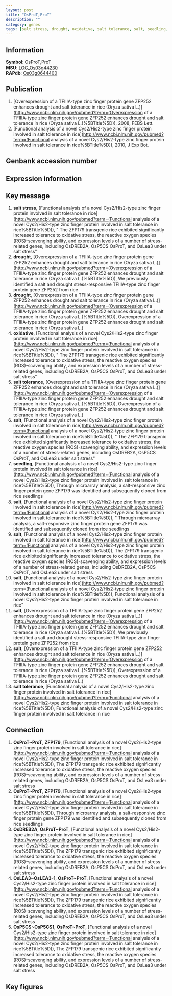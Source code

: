 ```yaml
---
layout: post
title: "OsProT,ProT"
description: ""
category: genes
tags: [salt stress, drought, oxidative, salt tolerance, salt, seedling, Gene]
---
```


## Information
__Symbol__: OsProT,ProT  
__MSU__: [LOC_Os03g44230](http://rice.plantbiology.msu.edu/cgi-bin/ORF_infopage.cgi?orf=LOC_Os03g44230)  
__RAPdb__: [Os03g0644400](http://rapdb.dna.affrc.go.jp/viewer/gbrowse_details/irgsp1?name=Os03g0644400)  

## Publication
1. [Overexpression of a TFIIIA-type zinc finger protein gene ZFP252 enhances drought and salt tolerance in rice (Oryza sativa L.)](http://www.ncbi.nlm.nih.gov/pubmed?term=(Overexpression of a TFIIIA-type zinc finger protein gene ZFP252 enhances drought and salt tolerance in rice (Oryza sativa L.)%5BTitle%5D)), 2008, FEBS Lett.
2. [Functional analysis of a novel Cys2/His2-type zinc finger protein involved in salt tolerance in rice](http://www.ncbi.nlm.nih.gov/pubmed?term=(Functional analysis of a novel Cys2/His2-type zinc finger protein involved in salt tolerance in rice%5BTitle%5D)), 2010, J Exp Bot.

## Genbank accession number

## Expression information

## Key message
1. __salt stress__, [Functional analysis of a novel Cys2/His2-type zinc finger protein involved in salt tolerance in rice](http://www.ncbi.nlm.nih.gov/pubmed?term=(Functional analysis of a novel Cys2/His2-type zinc finger protein involved in salt tolerance in rice%5BTitle%5D)), " The ZFP179 transgenic rice exhibited significantly increased tolerance to oxidative stress, the reactive oxygen species (ROS)-scavenging ability, and expression levels of a number of stress-related genes, including OsDREB2A, OsP5CS OsProT, and OsLea3 under salt stress"
2. __drought__, [Overexpression of a TFIIIA-type zinc finger protein gene ZFP252 enhances drought and salt tolerance in rice (Oryza sativa L.)](http://www.ncbi.nlm.nih.gov/pubmed?term=(Overexpression of a TFIIIA-type zinc finger protein gene ZFP252 enhances drought and salt tolerance in rice (Oryza sativa L.)%5BTitle%5D)), We previously identified a salt and drought stress-responsive TFIIIA-type zinc finger protein gene ZFP252 from rice
3. __drought__, [Overexpression of a TFIIIA-type zinc finger protein gene ZFP252 enhances drought and salt tolerance in rice (Oryza sativa L.)](http://www.ncbi.nlm.nih.gov/pubmed?term=(Overexpression of a TFIIIA-type zinc finger protein gene ZFP252 enhances drought and salt tolerance in rice (Oryza sativa L.)%5BTitle%5D)), Overexpression of a TFIIIA-type zinc finger protein gene ZFP252 enhances drought and salt tolerance in rice (Oryza sativa L.)
4. __oxidative__, [Functional analysis of a novel Cys2/His2-type zinc finger protein involved in salt tolerance in rice](http://www.ncbi.nlm.nih.gov/pubmed?term=(Functional analysis of a novel Cys2/His2-type zinc finger protein involved in salt tolerance in rice%5BTitle%5D)), " The ZFP179 transgenic rice exhibited significantly increased tolerance to oxidative stress, the reactive oxygen species (ROS)-scavenging ability, and expression levels of a number of stress-related genes, including OsDREB2A, OsP5CS OsProT, and OsLea3 under salt stress"
5. __salt tolerance__, [Overexpression of a TFIIIA-type zinc finger protein gene ZFP252 enhances drought and salt tolerance in rice (Oryza sativa L.)](http://www.ncbi.nlm.nih.gov/pubmed?term=(Overexpression of a TFIIIA-type zinc finger protein gene ZFP252 enhances drought and salt tolerance in rice (Oryza sativa L.)%5BTitle%5D)), Overexpression of a TFIIIA-type zinc finger protein gene ZFP252 enhances drought and salt tolerance in rice (Oryza sativa L.)
6. __salt__, [Functional analysis of a novel Cys2/His2-type zinc finger protein involved in salt tolerance in rice](http://www.ncbi.nlm.nih.gov/pubmed?term=(Functional analysis of a novel Cys2/His2-type zinc finger protein involved in salt tolerance in rice%5BTitle%5D)), " The ZFP179 transgenic rice exhibited significantly increased tolerance to oxidative stress, the reactive oxygen species (ROS)-scavenging ability, and expression levels of a number of stress-related genes, including OsDREB2A, OsP5CS OsProT, and OsLea3 under salt stress"
7. __seedling__, [Functional analysis of a novel Cys2/His2-type zinc finger protein involved in salt tolerance in rice](http://www.ncbi.nlm.nih.gov/pubmed?term=(Functional analysis of a novel Cys2/His2-type zinc finger protein involved in salt tolerance in rice%5BTitle%5D)),  Through microarray analysis, a salt-responsive zinc finger protein gene ZFP179 was identified and subsequently cloned from rice seedlings
8. __salt__, [Functional analysis of a novel Cys2/His2-type zinc finger protein involved in salt tolerance in rice](http://www.ncbi.nlm.nih.gov/pubmed?term=(Functional analysis of a novel Cys2/His2-type zinc finger protein involved in salt tolerance in rice%5BTitle%5D)), " Through microarray analysis, a salt-responsive zinc finger protein gene ZFP179 was identified and subsequently cloned from rice seedlings
9. __salt__, [Functional analysis of a novel Cys2/His2-type zinc finger protein involved in salt tolerance in rice](http://www.ncbi.nlm.nih.gov/pubmed?term=(Functional analysis of a novel Cys2/His2-type zinc finger protein involved in salt tolerance in rice%5BTitle%5D)),  The ZFP179 transgenic rice exhibited significantly increased tolerance to oxidative stress, the reactive oxygen species (ROS)-scavenging ability, and expression levels of a number of stress-related genes, including OsDREB2A, OsP5CS OsProT, and OsLea3 under salt stress
10. __salt__, [Functional analysis of a novel Cys2/His2-type zinc finger protein involved in salt tolerance in rice](http://www.ncbi.nlm.nih.gov/pubmed?term=(Functional analysis of a novel Cys2/His2-type zinc finger protein involved in salt tolerance in rice%5BTitle%5D)), Functional analysis of a novel Cys2/His2-type zinc finger protein involved in salt tolerance in rice"
11. __salt__, [Overexpression of a TFIIIA-type zinc finger protein gene ZFP252 enhances drought and salt tolerance in rice (Oryza sativa L.)](http://www.ncbi.nlm.nih.gov/pubmed?term=(Overexpression of a TFIIIA-type zinc finger protein gene ZFP252 enhances drought and salt tolerance in rice (Oryza sativa L.)%5BTitle%5D)), We previously identified a salt and drought stress-responsive TFIIIA-type zinc finger protein gene ZFP252 from rice
12. __salt__, [Overexpression of a TFIIIA-type zinc finger protein gene ZFP252 enhances drought and salt tolerance in rice (Oryza sativa L.)](http://www.ncbi.nlm.nih.gov/pubmed?term=(Overexpression of a TFIIIA-type zinc finger protein gene ZFP252 enhances drought and salt tolerance in rice (Oryza sativa L.)%5BTitle%5D)), Overexpression of a TFIIIA-type zinc finger protein gene ZFP252 enhances drought and salt tolerance in rice (Oryza sativa L.)
13. __salt tolerance__, [Functional analysis of a novel Cys2/His2-type zinc finger protein involved in salt tolerance in rice](http://www.ncbi.nlm.nih.gov/pubmed?term=(Functional analysis of a novel Cys2/His2-type zinc finger protein involved in salt tolerance in rice%5BTitle%5D)), Functional analysis of a novel Cys2/His2-type zinc finger protein involved in salt tolerance in rice

## Connection
1. __OsProT~ProT__, __ZFP179__, [Functional analysis of a novel Cys2/His2-type zinc finger protein involved in salt tolerance in rice](http://www.ncbi.nlm.nih.gov/pubmed?term=(Functional analysis of a novel Cys2/His2-type zinc finger protein involved in salt tolerance in rice%5BTitle%5D)),  The ZFP179 transgenic rice exhibited significantly increased tolerance to oxidative stress, the reactive oxygen species (ROS)-scavenging ability, and expression levels of a number of stress-related genes, including OsDREB2A, OsP5CS OsProT, and OsLea3 under salt stress
2. __OsProT~ProT__, __ZFP179__, [Functional analysis of a novel Cys2/His2-type zinc finger protein involved in salt tolerance in rice](http://www.ncbi.nlm.nih.gov/pubmed?term=(Functional analysis of a novel Cys2/His2-type zinc finger protein involved in salt tolerance in rice%5BTitle%5D)),  Through microarray analysis, a salt-responsive zinc finger protein gene ZFP179 was identified and subsequently cloned from rice seedlings
3. __OsDREB2A__, __OsProT~ProT__, [Functional analysis of a novel Cys2/His2-type zinc finger protein involved in salt tolerance in rice](http://www.ncbi.nlm.nih.gov/pubmed?term=(Functional analysis of a novel Cys2/His2-type zinc finger protein involved in salt tolerance in rice%5BTitle%5D)),  The ZFP179 transgenic rice exhibited significantly increased tolerance to oxidative stress, the reactive oxygen species (ROS)-scavenging ability, and expression levels of a number of stress-related genes, including OsDREB2A, OsP5CS OsProT, and OsLea3 under salt stress
4. __OsLEA3~OsLEA3-1__, __OsProT~ProT__, [Functional analysis of a novel Cys2/His2-type zinc finger protein involved in salt tolerance in rice](http://www.ncbi.nlm.nih.gov/pubmed?term=(Functional analysis of a novel Cys2/His2-type zinc finger protein involved in salt tolerance in rice%5BTitle%5D)),  The ZFP179 transgenic rice exhibited significantly increased tolerance to oxidative stress, the reactive oxygen species (ROS)-scavenging ability, and expression levels of a number of stress-related genes, including OsDREB2A, OsP5CS OsProT, and OsLea3 under salt stress
5. __OsP5CS~OsP5CS1__, __OsProT~ProT__, [Functional analysis of a novel Cys2/His2-type zinc finger protein involved in salt tolerance in rice](http://www.ncbi.nlm.nih.gov/pubmed?term=(Functional analysis of a novel Cys2/His2-type zinc finger protein involved in salt tolerance in rice%5BTitle%5D)),  The ZFP179 transgenic rice exhibited significantly increased tolerance to oxidative stress, the reactive oxygen species (ROS)-scavenging ability, and expression levels of a number of stress-related genes, including OsDREB2A, OsP5CS OsProT, and OsLea3 under salt stress

## Key figures


